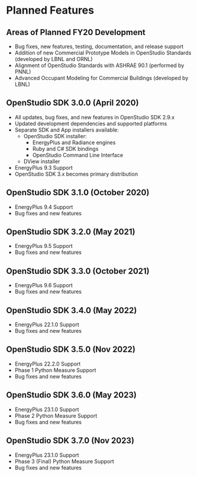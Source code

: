 <h1>Planned Features</h1>

## Areas of Planned FY20 Development

- Bug fixes, new features, testing, documentation, and release support
- Addition of new Commercial Prototype Models in OpenStudio Standards (developed by LBNL and ORNL)
- Alignment of OpenStudio Standards with ASHRAE 90.1 (performed by PNNL)
- Advanced Occupant Modeling for Commercial Buildings (developed by LBNL)

## OpenStudio SDK 3.0.0 (April 2020)

- All updates, bug fixes, and new features in OpenStudio SDK 2.9.x
- Updated development dependencies and supported platforms
- Separate SDK and App installers available:
    - OpenStudio SDK installer:
        - EnergyPlus and Radiance engines
        - Ruby and C# SDK bindings
        - OpenStudio Command Line Interface
    - DView installer
- EnergyPlus 9.3 Support
- OpenStudio SDK 3.x becomes primary distribution

## OpenStudio SDK 3.1.0 (October 2020)

- EnergyPlus 9.4 Support
- Bug fixes and new features

## OpenStudio SDK 3.2.0 (May 2021)

- EnergyPlus 9.5 Support
- Bug fixes and new features

## OpenStudio SDK 3.3.0 (October 2021)

 - EnergyPlus 9.6 Support
 - Bug fixes and new features

## OpenStudio SDK 3.4.0 (May 2022)

 - EnergyPlus 22.1.0 Support
 - Bug fixes and new features

## OpenStudio SDK 3.5.0 (Nov 2022)

 - EnergyPlus 22.2.0 Support
 - Phase 1 Python Measure Support
 - Bug fixes and new features

## OpenStudio SDK 3.6.0 (May 2023)

 - EnergyPlus 23.1.0 Support
 - Phase 2 Python Measure Support
 - Bug fixes and new features

## OpenStudio SDK 3.7.0 (Nov 2023)

 - EnergyPlus 23.1.0 Support
 - Phase 3 (Final) Python Measure Support
 - Bug fixes and new features
